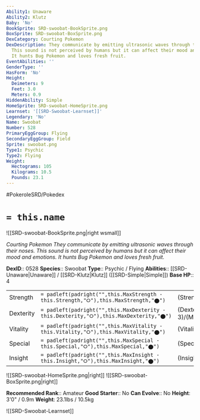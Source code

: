 ```yaml
---
Ability1: Unaware
Ability2: Klutz
Baby: 'No'
BookSprite: SRD-swoobat-BookSprite.png
BoxSprite: SRD-swoobat-BoxSprite.png
DexCategory: Courting Pokemon
DexDescription: They communicate by emitting ultrasonic waves through their noses.
  This sound is not perceived by humans but it can affect their mood and emotions.
  It hunts Bug Pokemon and loves fresh fruit.
EventAbilities: ''
GenderType: ''
HasForm: 'No'
Height:
  Deimeters: 9
  Feet: 3.0
  Meters: 0.9
HiddenAbility: Simple
HomeSprite: SRD-swoobat-HomeSprite.png
Learnset: '[[SRD-Swoobat-Learnset]]'
Legendary: 'No'
Name: Swoobat
Number: 528
PrimaryEggGroup: Flying
SecondaryEggGroup: Field
Sprite: swoobat.png
Type1: Psychic
Type2: Flying
Weight:
  Hectograms: 105
  Kilograms: 10.5
  Pounds: 23.1
---
```


#PokeroleSRD/Pokedex

# `= this.name`

![[SRD-swoobat-BookSprite.png|right wsmall]]

*Courting Pokemon*
*They communicate by emitting ultrasonic waves through their noses. This sound is not perceived by humans but it can affect their mood and emotions. It hunts Bug Pokemon and loves fresh fruit.*

**DexID**:: 0528
**Species**:: Swoobat
**Type**:: Psychic / Flying
**Abilities**:: [[SRD-Unaware|Unaware]] / [[SRD-Klutz|Klutz]] ([[SRD-Simple|Simple]])
**Base HP**:: 4

|           |                                                                                        |                                          |
| --------- | -------------------------------------------------------------------------------------- | ---------------------------------------- |
| Strength  | `= padleft(padright("",this.MaxStrength - this.Strength,"⭘"),this.MaxStrength,"⬤")`    | (Strength::2)/(MaxStrength::4)   |
| Dexterity | `= padleft(padright("",this.MaxDexterity - this.Dexterity,"⭘"),this.MaxDexterity,"⬤")` | (Dexterity:: 3)/(MaxDexterity::6) |
| Vitality  | `= padleft(padright("",this.MaxVitality - this.Vitality,"⭘"),this.MaxVitality,"⬤")`    | (Vitality::2)/(MaxVitality::4)   |
| Special   | `= padleft(padright("",this.MaxSpecial - this.Special,"⭘"),this.MaxSpecial,"⬤")`       | (Special::2)/(MaxSpecial::5)     |
| Insight   | `= padleft(padright("",this.MaxInsight - this.Insight,"⭘"),this.MaxInsight,"⬤")`       | (Insight::2)/(MaxInsight::4)     |

![[SRD-swoobat-HomeSprite.png|right]]
![[SRD-swoobat-BoxSprite.png|right]]

**Recommended Rank**:: Amateur
**Good Starter**:: No
**Can Evolve**:: No
**Height**: 3'0" / 0.9m
**Weight**: 23.1lbs / 10.5kg

![[SRD-Swoobat-Learnset]]